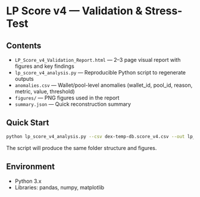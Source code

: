 
# LP Score v4 — Validation & Stress-Test

## Contents
- `LP_Score_v4_Validation_Report.html` — 2–3 page visual report with figures and key findings
- `lp_score_v4_analysis.py` — Reproducible Python script to regenerate outputs
- `anomalies.csv` — Wallet/pool-level anomalies (wallet_id, pool_id, reason, metric, value, threshold)
- `figures/` — PNG figures used in the report
- `summary.json` — Quick reconstruction summary

## Quick Start
```bash
python lp_score_v4_analysis.py --csv dex-temp-db.score_v4.csv --out lp_score_v4_outputs
```

The script will produce the same folder structure and figures.

## Environment
- Python 3.x
- Libraries: pandas, numpy, matplotlib
